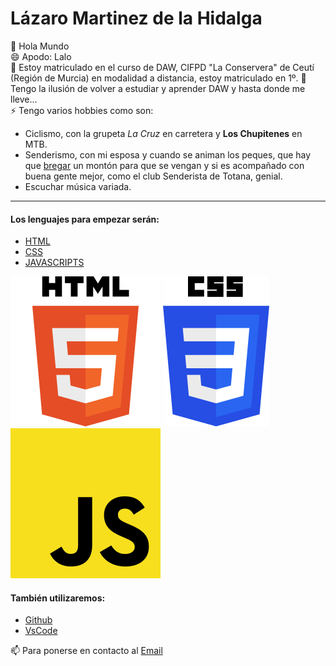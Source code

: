 # Lázaro Martinez de la Hidalga

👋 Hola Mundo  
😄 Apodo: Lalo  
👀 Estoy matriculado en el curso de DAW, CIFPD "La Conservera" de Ceutí (Región de Murcia) en modalidad a distancia, estoy matriculado en 1º.
 🌱 Tengo la ilusión de volver a estudiar y aprender DAW y hasta donde me lleve...  
 ⚡ Tengo varios hobbies como son:  
* Ciclismo, con la grupeta *La Cruz* en carretera y **Los Chupitenes** en MTB.  
* Senderismo, con mi esposa y cuando se animan los peques, que hay que [bregar](https://www.google.com/search?q=bregar&rlz=1C1CHBF_esES923ES923&oq=bregar&gs_lcrp=EgZjaHJvbWUyDAgAEEUYORixAxiABDIKCAEQABixAxiABDIHCAIQABiABDIHCAMQABiABDIHCAQQABiABDIHCAUQABiABDIHCAYQABiABDIHCAcQABiABDIHCAgQABiABDIJCAkQABgKGIAE0gEIMTI1NWowajeoAgCwAgA&sourceid=chrome&ie=UTF-8) un montón para que se vengan y si es acompañado con buena gente mejor, como el club Senderista de Totana, genial.   
* Escuchar música variada.  
___

   
#### Los lenguajes para empezar serán: 

 - [HTML](https://es.wikipedia.org/wiki/HTML)
 - [CSS](https://es.wikipedia.org/wiki/CSS)
 - [JAVASCRIPTS](https://es.wikipedia.org/wiki/JavaScript)
  
![HTML](/imagenes/logo-html5.png "HTML") ![CSS](/imagenes/logo-css3.png "CSS") ![JAVASCRIPTS](/imagenes/logo-js.png "Javascript") 

#### También utilizaremos:
- [Github](https://github.com/)
- [VsCode](https://code.visualstudio.com/)

📫 Para ponerse en contacto al [Email](mrlalo@mrlalo.com)    
  
